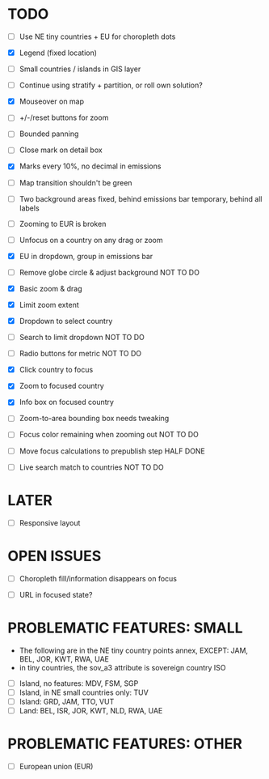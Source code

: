 TODO
====

  - [ ] Use NE tiny countries + EU for choropleth dots
  - [x] Legend (fixed location)
  - [ ] Small countries / islands in GIS layer

  - [ ] Continue using stratify + partition, or roll own solution?
  - [x] Mouseover on map
  - [ ] +/-/reset buttons for zoom
  - [ ] Bounded panning
  - [ ] Close mark on detail box

  - [x] Marks every 10%, no decimal in emissions
  - [ ] Map transition shouldn't be green
  - [ ] Two background areas
          fixed, behind emissions bar
          temporary, behind all labels

  - [ ] Zooming to EUR is broken
  - [ ] Unfocus on a country on any drag or zoom
  - [x] EU in dropdown, group in emissions bar

  - [ ] Remove globe circle & adjust background  NOT TO DO
  - [x] Basic zoom & drag
  - [x] Limit zoom extent
  - [x] Dropdown to select country
  - [ ] Search to limit dropdown  NOT TO DO
  - [ ] Radio buttons for metric  NOT TO DO
  - [x] Click country to focus
  - [x] Zoom to focused country
  - [x] Info box on focused country
  - [ ] Zoom-to-area bounding box needs tweaking
  - [ ] Focus color remaining when zooming out  NOT TO DO

  - [ ] Move focus calculations to prepublish step  HALF DONE

  - [ ] Live search match to countries  NOT TO DO


LATER
=====

  - [ ] Responsive layout


OPEN ISSUES
===========

  - [ ] Choropleth fill/information disappears on focus
  - [ ] URL in focused state?


PROBLEMATIC FEATURES: SMALL
==========================

  - The following are in the NE tiny country points annex, EXCEPT:
    JAM, BEL, JOR, KWT, RWA, UAE
  - in tiny countries, the sov_a3 attribute is sovereign country ISO

  - [ ] Island, no features: MDV, FSM, SGP
  - [ ] Island, in NE small countries only: TUV
  - [ ] Island: GRD, JAM, TTO, VUT
  - [ ] Land: BEL, ISR, JOR, KWT, NLD, RWA, UAE

PROBLEMATIC FEATURES: OTHER
===========================

  - [ ] European union (EUR)
